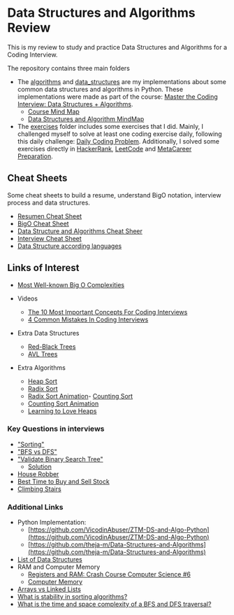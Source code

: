 # Data Structures and Algorithms Review

This is my review to study and practice Data Structures and Algorithms for a Coding Interview.

The repository contains three main folders
    
- The [algorithms](./algorithms/) and [data_structures](./data_structures/) are my implementations about some common data structures and algorithms in Python. These implementations were made as part of the course: [Master the Coding Interview: Data Structures + Algorithms](https://www.udemy.com/course/master-the-coding-interview-data-structures-algorithms/).
    - [Course Mind Map](https://coggle.it/diagram/W5u8QkZs6r4sZM3J/t/master-the-interview)
    - [Data Structures and Algorithm MindMap](https://coggle.it/diagram/W5E5tqYlrXvFJPsq/t/master-the-interview-click-here-for-course-link/c25f98c73a03f5b1107cd0e2f4bce29c9d78e31655e55cb0b785d56f0036c9d1)
- The [exercises](./exercises/) folder includes some exercises that I did. Mainly, I challenged myself to solve at least one coding exercise daily, following this daily challenge: [Daily Coding Problem](https://www.dailycodingproblem.com/). Additionally, I solved some exercises directly in [HackerRank](https://www.hackerrank.com/oscar_guarnizo91), [LeetCode](https://leetcode.com/ZosoV/) and [MetaCareer Preparation](https://www.facebookrecruiting.com/portal/interview_prep_hub?scrollToSection=CODING_EXERCISES).

## Cheat Sheets

Some cheat sheets to build a resume, understand BigO notation, interview process and data structures.

 - [Resumen Cheat Sheet](./resumen_cheat_sheet.md)
 - [BigO Cheat Sheet](./bigO_cheat_sheet.md)
 - [Data Structure and Algorithms Cheat Sheer](./data_structure_algorithms_cheat_sheet.md)
 - [Interview Cheat Sheet](./interview_cheatsheet.pdf)
 - [Data Structure according languages](data_structures_language_support.png)

## Links of Interest
 * [Most Well-known Big O Complexities](https://www.bigocheatsheet.com/)
 * Videos
    - [The 10 Most Important Concepts For Coding Interviews](https://www.youtube.com/watch?v=Ge0Udbws1kc)
    - [4 Common Mistakes In Coding Interviews](https://www.youtube.com/watch?v=nf6vrGcGDSI)
 * Extra Data Structures
    - [Red-Black Trees](https://medium.com/basecs/painting-nodes-black-with-red-black-trees-60eacb2be9a5)
    - [AVL Trees](https://medium.com/basecs/the-little-avl-tree-that-could-86a3cae410c7)

 * Extra Algorithms
    - [Heap Sort](https://brilliant.org/wiki/heap-sort/)
    - [Radix Sort](https://brilliant.org/wiki/radix-sort/)
    - [Radix Sort Animation](https://www.cs.usfca.edu/~galles/visualization/RadixSort.html)- [Counting Sort](https://brilliant.org/wiki/counting-sort/)
    - [Counting Sort Animation](https://www.cs.usfca.edu/~galles/visualization/CountingSort.html)
    - [Learning to Love Heaps](https://medium.com/basecs/learning-to-love-heaps-cef2b273a238)

### Key Questions in interviews

- ["Sorting"](/algorithms/sorting/questions.py)
- ["BFS vs DFS"](/algorithms/searching/traversal_quiz1.py)
- ["Validate Binary Search Tree"](https://leetcode.com/problems/validate-binary-search-tree)
    - [Solution](https://www.geeksforgeeks.org/a-program-to-check-if-a-binary-tree-is-bst-or-not/)
- [House Robber](https://leetcode.com/problems/house-robber)
- [Best Time to Buy and Sell Stock](https://leetcode.com/problems/best-time-to-buy-and-sell-stock)
- [Climbing Stairs](https://leetcode.com/problems/climbing-stairs) 

### Additional Links

* Python Implementation:
    - [https://github.com/VicodinAbuser/ZTM-DS-and-Algo-Python](https://github.com/VicodinAbuser/ZTM-DS-and-Algo-Python)
    - [https://github.com/theja-m/Data-Structures-and-Algorithms](https://github.com/theja-m/Data-Structures-and-Algorithms)
* [List of Data Structures](https://en.wikipedia.org/wiki/List_of_data_structures)
* RAM and Computer Memory
    - [Registers and RAM: Crash Course Computer Science #6](https://www.youtube.com/watch?v=fpnE6UAfbtU)
    - [Computer Memory](https://statmath.wu.ac.at/courses/data-analysis/itdtHTML/node55.html)
* [Arrays vs Linked Lists](https://www.youtube.com/watch?v=DyG9S9nAlUM)
* [What is stability in sorting algorithms?](https://stackoverflow.com/questions/1517793/what-is-stability-in-sorting-algorithms-and-why-is-it-important)
* [What is the time and space complexity of a BFS and DFS traversal? ](https://stackoverflow.com/questions/9844193/what-is-the-time-and-space-complexity-of-a-breadth-first-and-depth-first-tree-tr)
